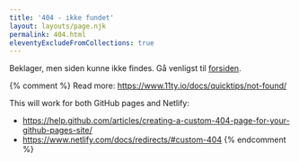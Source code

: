 ```yaml
---
title: '404 - ikke fundet'
layout: layouts/page.njk
permalink: 404.html
eleventyExcludeFromCollections: true
---
```


Beklager, men siden kunne ikke findes. Gå venligst til [forsiden](/).

{% comment %}
Read more: https://www.11ty.io/docs/quicktips/not-found/

This will work for both GitHub pages and Netlify:

- https://help.github.com/articles/creating-a-custom-404-page-for-your-github-pages-site/
- https://www.netlify.com/docs/redirects/#custom-404
  {% endcomment %}
